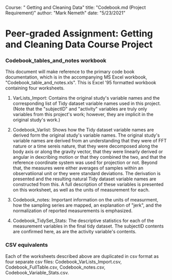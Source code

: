 Course: " Getting and Cleaning Data"
title: "Codebook.md (Project Requirement)"
author: "Mark Nemeth"
date: "5/23/2021"


# Peer-graded Assignment: Getting and Cleaning Data Course Project

### Codebook_tables_and_notes workbook

This document will make reference to the primary code book documentation, which is in the accompanying MS Excel workbook, "Codebook_table_and_notes.xls".  This is Excel '95 formatted workbook containing four worksheets.

1. VarLists_Import:
        Contains the original study's variable names and the corresponding list of Tidy dataset variable names used in this project.  (Note that the "subjectID" and "activity" variables are truly only variables from this project's work; however, they are implicit in the original study's work.)

2. Codebook_Varlist: 
        Shows how the Tidy dataset variable names are derived form the original study's variable names.  The original study's variable names are derived from an understanding that they were of FFT nature or a time sereis nature, that they were decomposed along the body axis or along the gravity vector, that they were linearly derived or angular in dexcribing motion or that they combined the two, and that the reference coordinate system was used for projection or not.  Beyond that, the measures were either averages of samples within an observatiional unit or they were standard deviations.  The derivation is presented and the resulting natural Tidy dataset variable names are constructed from this.  A full description of these variables is presented on this worksheet, as well as the units of measurement for each.
        
3. Codebook_notes:
        Important information on the units of measurment, how the sampling series are mapped, an explanation of "jerk", and the normalization of reported measurements is emphasized.
        
4. Codebook_TidySet_Stats:
        The descriptive statistics for each of the measurement variables in the final tidy dataset.  The subjectID contents are confirmed here, as are the activity variable's contents.
        
        
### CSV equivalents

Each of the worksheets described above are duplicated in csv format as four separate csv files: Codebook_VarLists_Import.csv, Codebook_FullTable.csv, Codebook_notes.csv, Codebook_Variable_Stats.csv.

